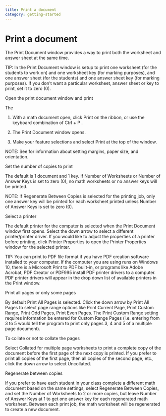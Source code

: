 ```yaml
---
title: Print a document
category: getting-started
---
```


# Print a document

The Print Document window provides a way to print both the worksheet and answer sheet at the same time.

TIP: In the Print Document window is setup to print one worksheet (for the students to work on) and one worksheet key (for marking purposes), and one answer sheet (for the students) and one answer sheet key (for marking purposes). If you don't want a particular worksheet, answer sheet or key to print, set it to zero (0).

Open the print document window and print

The

1. With a math document open, click Print on the ribbon, or use the keyboard combination of Ctrl + P .

2. The Print Document window opens.

3. Make your feature selections and select Print at the top of the window.

NOTE: See for information about setting margins, paper size, and orientation.

Set the number of copies to print

The default is 1 document and 1 key. If Number of Worksheets or Number of Answer Keys is set to zero (0), no math worksheets or no answer keys will be printed.

NOTE: If Regenerate Between Copies is selected for the printing job, only one answer key will be printed for each worksheet printed unless Number of Answer Keys is set to zero (0).

Select a printer

The default printer for the computer is selected when the Print Document window first opens. Select the down arrow to select a different printer/printer driver. If you would like to adjust the properties of a printer before printing, click Printer Properties to open the Printer Properties window for the selected printer.

TIP: You can print to PDF file format if you have PDF creation software installed to your computer. If the computer you are using runs on Windows 10, there is a Microsoft Print to PDF built-in, or programs like Adobe Acrobat, PDF Creator or PDF995 install PDF printer drivers to a computer. PDF printer drivers will appear in the drop down list of available printers in the Print window.

Print all pages or only some pages

By default Print All Pages is selected. Click the down arrow by Print All Pages to select page range options like Print Current Page, Print Custom Range, Print Odd Pages, Print Even Pages. The Print Custom Range setting requires information be entered for Custom Range Pages (i.e. entering from 3 to 5 would tell the program to print only pages 3, 4 and 5 of a multiple page document).

To collate or not to collate the pages

Select Collated for multiple page worksheets to print a complete copy of the document before the first page of the next copy is printed. If you prefer to print all copies of the first page, then all copies of the second page, etc., click the down arrow to select Uncollated.

Regenerate between copies

If you prefer to have each student in your class complete a different math document based on the same settings, select Regenerate Between Copies, and set the Number of Worksheets to 2 or more copies, but leave Number of Answer Keys at 1 to get one answer key for each regenerated math worksheet. Between each print job, the math worksheet will be regenerated to create a new document.
